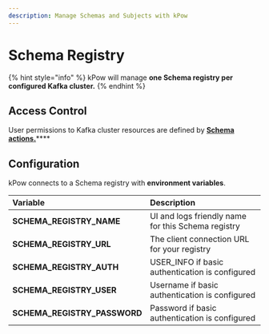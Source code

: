 ```yaml
---
description: Manage Schemas and Subjects with kPow
---
```


# Schema Registry

{% hint style="info" %}
kPow will manage **one Schema registry per configured Kafka cluster.**
{% endhint %}

## Access Control

User permissions to Kafka cluster resources are defined by [**Schema actions.**](../user-authorization/overview.md#user-actions)\*\*\*\*

## **Configuration**

kPow connects to a Schema registry with **environment variables**.

| Variable | Description |
| :--- | :--- |
| **SCHEMA\_REGISTRY\_NAME** | UI and logs friendly name for this Schema registry |
| **SCHEMA\_REGISTRY\_URL** | The client connection URL for your registry |
| **SCHEMA\_REGISTRY\_AUTH** | USER\_INFO if basic authentication is configured |
| **SCHEMA\_REGISTRY\_USER** | Username if basic authentication is configured |
| **SCHEMA\_REGISTRY\_PASSWORD** | Password if basic authentication is configured |

